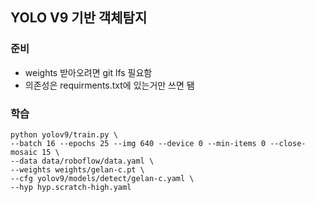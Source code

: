 ## YOLO V9 기반 객체탐지

### 준비

- weights 받아오려면 git lfs 필요함
- 의존성은 requirments.txt에 있는거만 쓰면 됌

### 학습

```
python yolov9/train.py \
--batch 16 --epochs 25 --img 640 --device 0 --min-items 0 --close-mosaic 15 \
--data data/roboflow/data.yaml \
--weights weights/gelan-c.pt \
--cfg yolov9/models/detect/gelan-c.yaml \
--hyp hyp.scratch-high.yaml
```
